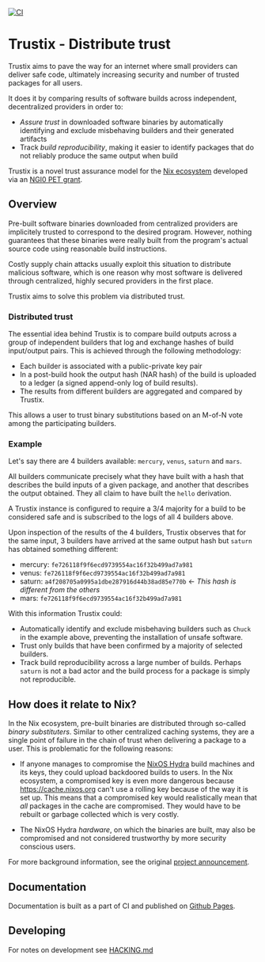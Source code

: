 [![CI](https://github.com/tweag/trustix/actions/workflows/ci.yml/badge.svg)](https://github.com/tweag/trustix/actions/workflows/ci.yml)

# Trustix - Distribute trust
Trustix aims to pave the way for an internet where small providers can deliver safe
code, ultimately increasing security and number of trusted packages for all users.

It does it by comparing results of software builds across independent, decentralized
providers in order to:

- _Assure trust_ in downloaded software binaries by automatically identifying
  and exclude misbehaving builders and their generated artifacts
- Track _build reproducibility_, making it easier to identify packages that
  do not reliably produce the same output when build

Trustix is a novel trust assurance model for the
[Nix ecosystem](https://nixos.org/) developed via an
[NGI0 PET grant](https://nlnet.nl/project/Trustix/).

## Overview
Pre-built software binaries downloaded from centralized providers are implicitely
trusted to correspond to the desired program. However, nothing guarantees that
these binaries were really built from the program's actual source code using
reasonable build instructions.

Costly supply chain attacks usually exploit this situation to distribute malicious
software, which is one reason why most software is delivered through centralized,
highly secured providers in the first place.

Trustix aims to solve this problem via distributed trust.

### Distributed trust
The essential idea behind Trustix is to compare build outputs across a group of
independent builders that log and exchange hashes of build input/output pairs.
This is achieved through the following methodology:

- Each builder is associated with a public-private key pair
- In a post-build hook the output hash (NAR hash) of the build is uploaded to a
  ledger (a signed append-only log of build results).
- The results from different builders are aggregated and compared by Trustix.

This allows a user to trust binary substitutions based on an M-of-N vote among the
participating builders.

### Example
Let's say there are 4 builders available: `mercury`, `venus`, `saturn` and `mars`.

All builders communicate precisely what they have built with a hash that describes
the build inputs of a given package, and another that describes the output obtained.
They all claim to have built the `hello` derivation.

A Trustix instance is configured to require a 3/4 majority for a build to be considered
safe and is subscribed to the logs of all 4 builders above.

Upon inspection of the results of the 4 builders, Trustix observes that for the same
input, 3 builders have arrived at the same output hash but `saturn` has obtained
something different:

- mercury: `fe726118f9f6ecd9739554ac16f32b499ad7a981`
- venus:   `fe726118f9f6ecd9739554ac16f32b499ad7a981`
- saturn:  `a4f208705a0995a1dbe287916d44b38ad85e770b` <- _This hash is different from the others_
- mars:    `fe726118f9f6ecd9739554ac16f32b499ad7a981`

With this information Trustix could:

- Automatically identify and exclude misbehaving builders such as `Chuck` in
  the example above, preventing the installation of unsafe software.
- Trust only builds that have been confirmed by a majority of selected builders.
- Track build reproducibility across a large number of builds. Perhaps `saturn`
  is not a bad actor and the build process for a package is simply not reproducible.

## How does it relate to Nix?
In the Nix ecosystem, pre-built binaries are distributed through so-called
_binary substituters_. Similar to other centralized caching systems, they are a single
point of failure in the chain of trust when delivering a package to a user. This is
problematic for the following reasons:

- If anyone manages to compromise the [NixOS Hydra](https://hydra.nixos.org/) build
  machines and its keys, they could upload backdoored builds to users. In the Nix
  ecosystem, a compromised key is even more dangerous because https://cache.nixos.org
  can't use a rolling key because of the way it is set up. This means that a
  compromised key would realistically mean that _all_ packages in the cache are
  compromised. They would have to be rebuilt or garbage collected which is very costly.

- The NixOS Hydra _hardware_, on which the binaries are built, may also be compromised
  and not considered trustworthy by more security conscious users.

For more background information, see the original
[project announcement](https://www.tweag.io/blog/2020-12-16-trustix-announcement/).

## Documentation

Documentation is built as a part of CI and published on
[Github Pages](https://tweag.github.io/trustix/).

## Developing

For notes on development see [HACKING.md](./packages/trustix-doc/src/hacking.md)
